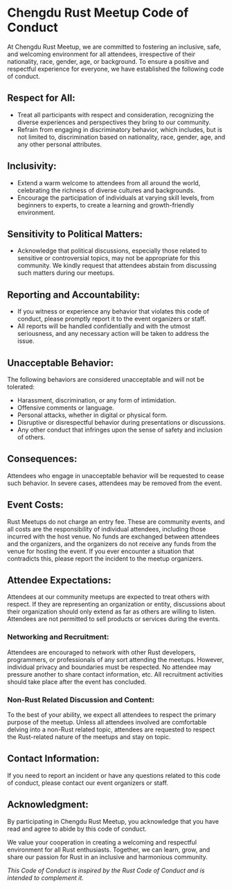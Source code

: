 # Chengdu Rust Meetup Code of Conduct

At Chengdu Rust Meetup, we are committed to fostering an inclusive, safe, and welcoming environment for all attendees, irrespective of their nationality, race, gender, age, or background. To ensure a positive and respectful experience for everyone, we have established the following code of conduct.

## Respect for All:
- Treat all participants with respect and consideration, recognizing the diverse experiences and perspectives they bring to our community.
- Refrain from engaging in discriminatory behavior, which includes, but is not limited to, discrimination based on nationality, race, gender, age, and any other personal attributes.

## Inclusivity:
- Extend a warm welcome to attendees from all around the world, celebrating the richness of diverse cultures and backgrounds.
- Encourage the participation of individuals at varying skill levels, from beginners to experts, to create a learning and growth-friendly environment.

## Sensitivity to Political Matters:
- Acknowledge that political discussions, especially those related to sensitive or controversial topics, may not be appropriate for this community. We kindly request that attendees abstain from discussing such matters during our meetups.

## Reporting and Accountability:
- If you witness or experience any behavior that violates this code of conduct, please promptly report it to the event organizers or staff.
- All reports will be handled confidentially and with the utmost seriousness, and any necessary action will be taken to address the issue.

## Unacceptable Behavior:
The following behaviors are considered unacceptable and will not be tolerated:
- Harassment, discrimination, or any form of intimidation.
- Offensive comments or language.
- Personal attacks, whether in digital or physical form.
- Disruptive or disrespectful behavior during presentations or discussions.
- Any other conduct that infringes upon the sense of safety and inclusion of others.

## Consequences:
Attendees who engage in unacceptable behavior will be requested to cease such behavior. In severe cases, attendees may be removed from the event.

## Event Costs:
Rust Meetups do not charge an entry fee. These are community events, and all costs are the responsibility of individual attendees, including those incurred with the host venue. No funds are exchanged between attendees and the organizers, and the organizers do not receive any funds from the venue for hosting the event. If you ever encounter a situation that contradicts this, please report the incident to the meetup organizers.

## Attendee Expectations:
Attendees at our community meetups are expected to treat others with respect. If they are representing an organization or entity, discussions about their organization should only extend as far as others are willing to listen. Attendees are not permitted to sell products or services during the events.

### Networking and Recruitment:
Attendees are encouraged to network with other Rust developers, programmers, or professionals of any sort attending the meetups. However, individual privacy and boundaries must be respected. No attendee may pressure another to share contact information, etc. All recruitment activities should take place after the event has concluded.

### Non-Rust Related Discussion and Content:
To the best of your ability, we expect all attendees to respect the primary purpose of the meetup. Unless all attendees involved are comfortable delving into a non-Rust related topic, attendees are requested to respect the Rust-related nature of the meetups and stay on topic.

## Contact Information:
If you need to report an incident or have any questions related to this code of conduct, please contact our event organizers or staff.

## Acknowledgment:
By participating in Chengdu Rust Meetup, you acknowledge that you have read and agree to abide by this code of conduct.

We value your cooperation in creating a welcoming and respectful environment for all Rust enthusiasts. Together, we can learn, grow, and share our passion for Rust in an inclusive and harmonious community.

*This Code of Conduct is inspired by the Rust Code of Conduct and is intended to complement it.*
